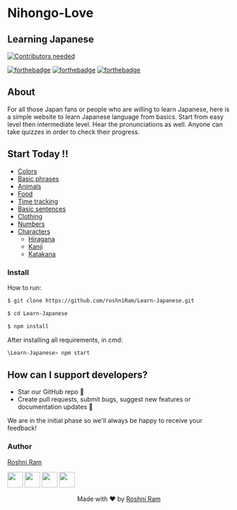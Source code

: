 # Nihongo-Love
## Learning Japanese

[![Contributors needed](https://img.shields.io/badge/contributors-needed-yellow.svg)](CONTRIBUTING.md)

[![forthebadge](http://forthebadge.com/images/badges/built-with-love.svg)](http://forthebadge.com)
[![forthebadge](https://forthebadge.com/images/badges/uses-js.svg)](http://forthebadge.com)
[![forthebadge](https://forthebadge.com/images/badges/check-it-out.svg)](https://forthebadge.com)



## About
For all those Japan fans or people who are willing to learn Japanese, here is a simple website to learn Japanese language from basics. Start from easy level then intermediate level. Hear the pronunciations as well. Anyone can take quizzes in order to check their progress. 

## Start Today !!

* [Colors](https://github.com/roshniRam/Learn-Japanese/tree/master/src/components/Start%20learning/colors) 
* [Basic phrases](https://github.com/roshniRam/Learn-Japanese/tree/master/src/components/Start%20learning/Basic%20Phrases)
* [Animals](https://github.com/roshniRam/Learn-Japanese/tree/master/src/components/Start%20learning/Animals)
* [Food](https://github.com/roshniRam/Learn-Japanese/tree/master/src/components/Start%20learning/Food)
* [Time tracking](https://github.com/roshniRam/Learn-Japanese/tree/master/src/components/Start%20learning/Time%20Tracking)
* [Basic sentences](https://github.com/roshniRam/Learn-Japanese/tree/master/src/components/Start%20learning/Basic%20sentences)
* [Clothing](https://github.com/roshniRam/Learn-Japanese/tree/master/src/components/Start%20learning/Clothing)
* [Numbers](https://github.com/roshniRam/Learn-Japanese/tree/master/src/components/Start%20learning/numbers)
* [Characters](https://github.com/roshniRam/Learn-Japanese/tree/master/src/components/Start%20learning/Characters)
   + [Hiragana](https://github.com/roshniRam/Learn-Japanese/tree/master/src/components/Start%20learning/Characters/Hiragana)
   + [Kanji](https://github.com/roshniRam/Learn-Japanese/tree/master/src/components/Start%20learning/Characters/Kanji)
   + [Katakana](https://github.com/roshniRam/Learn-Japanese/tree/master/src/components/Start%20learning/Characters/Katakana)


### Install

How to run:  

   ```sh
   $ git clone https://github.com/roshniRam/Learn-Japanese.git

   $ cd Learn-Japanese

   $ npm install
   ```
After installing all requirements, in cmd:
   ```sh
   \Learn-Japanese> npm start
   ```
   
   
## How can I support developers?

- Star our GitHub repo 🌟
- Create pull requests, submit bugs, suggest new features or documentation updates 🔧

We are in the initial phase so we'll always be happy to receive your feedback!


### Author

[Roshni Ram](https://github.com/roshniRam)

[<img src="https://image.flaticon.com/icons/svg/185/185961.svg" width="35" padding="10">](https://twitter.com/RoshniRam1)
[<img src="https://image.flaticon.com/icons/svg/185/185964.svg" width="35" padding="10">](https://www.linkedin.com/in/roshni-ram-306b0a164/)
[<img src="https://image.flaticon.com/icons/svg/185/185981.svg" width="35" padding="10">](https://www.facebook.com/roshni.ram.7)
[<img src="https://image.flaticon.com/icons/svg/185/185985.svg" width="35" padding="10">](https://www.instagram.com/roshniram11/)

<p align="center"> Made with ❤ by <a href="https://github.com/roshniRam">Roshni Ram</a></p>
